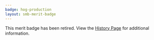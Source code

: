 ```yaml
---
badge: hog-production
layout: smb-merit-badge
---
```


This merit badge has been retired. View the [History Page](history/) for additional information.
